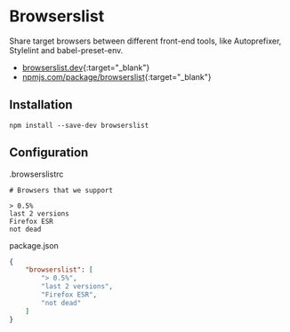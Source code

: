 # Browserslist

Share target browsers between different front-end tools, like Autoprefixer, Stylelint and babel-preset-env.

- [browserslist.dev](https://browserslist.dev/){:target="_blank"}
- [npmjs.com/package/browserslist](https://www.npmjs.com/package/browserslist){:target="_blank"}

## Installation

```shell
npm install --save-dev browserslist
```

## Configuration

.browserslistrc

```text
# Browsers that we support

> 0.5%
last 2 versions
Firefox ESR
not dead
```

package.json

```json
{
    "browserslist": [
        "> 0.5%",
        "last 2 versions",
        "Firefox ESR",
        "not dead"
    ]
}
```
